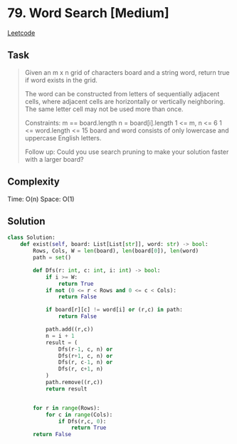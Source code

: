 # 79. Word Search [Medium]

[Leetcode](https://leetcode.com/problems/word-search/description/)

## Task

> Given an m x n grid of characters board and a string word, return true if word exists in the grid.
> 
> The word can be constructed from letters of sequentially adjacent cells, where adjacent cells are horizontally or vertically neighboring. The same letter cell may not be used more than once.
> 
> Constraints:
> m == board.length
> n = board[i].length
> 1 <= m, n <= 6
> 1 <= word.length <= 15
> board and word consists of only lowercase and uppercase English letters.
> 
> Follow up: Could you use search pruning to make your solution faster with a larger board?

## Complexity

Time: O(n)
Space: O(1)

## Solution

```python
class Solution:
    def exist(self, board: List[List[str]], word: str) -> bool:
        Rows, Cols, W = len(board), len(board[0]), len(word)
        path = set()

        def Dfs(r: int, c: int, i: int) -> bool:
            if i >= W:
                return True
            if not (0 <= r < Rows and 0 <= c < Cols):
                return False

            if board[r][c] != word[i] or (r,c) in path:
                return False

            path.add((r,c))
            n = i + 1
            result = (
                Dfs(r-1, c, n) or
                Dfs(r+1, c, n) or
                Dfs(r, c-1, n) or
                Dfs(r, c+1, n) 
            )
            path.remove((r,c))
            return result


        for r in range(Rows):
            for c in range(Cols):
                if Dfs(r,c, 0):
                    return True
        return False
```